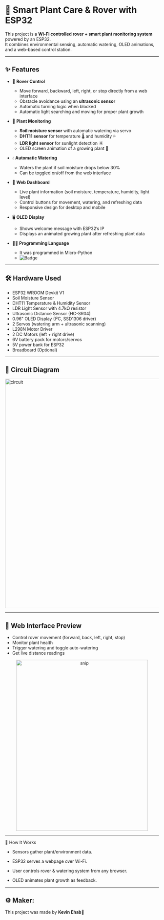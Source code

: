 # 🌱 Smart Plant Care & Rover with ESP32

This project is a **Wi-Fi controlled rover + smart plant monitoring system** powered by an ESP32.  
It combines environmental sensing, automatic watering, OLED animations, and a web-based control station.

---

## ✨ Features

- 🚗 **Rover Control**
  - Move forward, backward, left, right, or stop directly from a web interface
  - Obstacle avoidance using an **ultrasonic sensor**
  - Automatic turning logic when blocked
  - Automatic light searching and moving for proper plant growth

- 🌿 **Plant Monitoring**
  - **Soil moisture sensor** with automatic watering via servo
  - **DHT11 sensor** for temperature 🌡 and humidity 💦
  - **LDR light sensor** for sunlight detection ☀️
  - OLED screen animation of a growing plant 🌱

- 💧 **Automatic Watering**
  - Waters the plant if soil moisture drops below 30%
  - Can be toggled on/off from the web interface

- 📱 **Web Dashboard**
  - Live plant information (soil moisture, temperature, humidity, light level)
  - Control buttons for movement, watering, and refreshing data
  - Responsive design for desktop and mobile

- 🖥 **OLED Display**
  - Shows welcome message with ESP32’s IP
  - Displays an animated growing plant after refreshing plant data
    
- 👩‍💻 **Programming Language**
  - It was programmed in Micro-Python
  - ![Badge](https://img.shields.io/badge/Python-100.0%25-darkblue)
    
---

## 🛠 Hardware Used

- ESP32 WROOM Devkit V1
- Soil Moisture Sensor
- DHT11 Temperature & Humidity Sensor
- LDR Light Sensor with 4.7kΩ resistor
- Ultrasonic Distance Sensor (HC-SR04)
- 0.96" OLED Display (I²C, SSD1306 driver)
- 2 Servos (watering arm + ultrasonic scanning)
- L298N Motor Driver
- 2 DC Motors (left + right drive)
- 6V battery pack for motors/servos
- 5V power bank for ESP32
- Breadboard (Optional)

---

## 🔌 Circuit Diagram

<img width="1500" height="750" alt="circuit" src="https://github.com/user-attachments/assets/12271dcf-920f-4788-a420-1adb1e76e26f" />

---

## 🌱 Web Interface Preview

- Control rover movement (forward, back, left, right, stop)
- Monitor plant health
- Trigger watering and toggle auto-watering
- Get live distance readings
<p align= "center">
  <img width="432" height="559" alt="snip" src="https://github.com/user-attachments/assets/62ce7976-b4d2-4290-9663-231675ec8a41" />
</p>

---

🧠 How It Works

- Sensors gather plant/environment data.

- ESP32 serves a webpage over Wi-Fi.

- User controls rover & watering system from any browser.

- OLED animates plant growth as feedback.

---
## ⚙ Maker:
This project was made by **Kevin Ehab**💖
